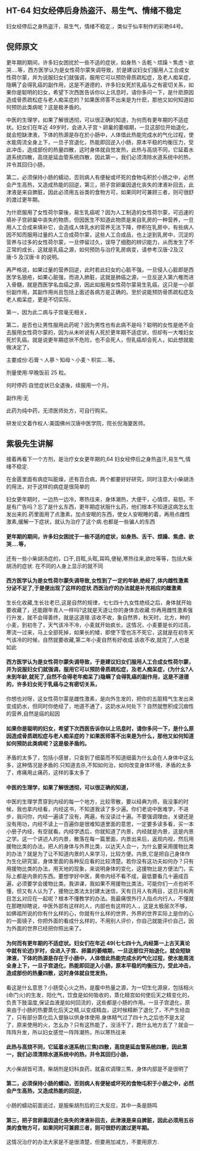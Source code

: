 ## HT-64 妇女经停后身热盗汗、易生气、情绪不稳定

妇女经停后之身热盗汗，易生气，情绪不稳定.，类似于仙丰制作的彩艳64号。

## 倪师原文

更年期的期间，许多妇女困扰於一些不适的症状，如身热丶舌乾丶烦躁丶焦虑丶欲哭….等，西方医学认为是女性荷尔蒙失调导致，於是建议妇女们服用人工合成女性荷尔蒙，并为说服妇女们就强调，服用它可以预防骨质疏松症，及老人痴呆症，隐瞒了会得乳癌的副作用，这是不道德的，许多妇女死於乳癌与之有密切关系，如果你是聪明的妇女，希望下次西医告诉你以上讯息时，请你多问一下，是什麽原因造成骨质疏松症与老人痴呆症的？如果医师答不出来是为什麽，那他又如何知道如何预防此类病呢？这是极矛盾的。

中医的生理学，如果了解很透彻，可以很正确的知道，为何而有更年期的不适症状。妇女们在年近 49岁时，会进入子宫丶卵巢的萎缩期，一旦这部位开始退化，就会短缺津液，下体的热源是存在於小肠中，人体借此热能完成水的气化过程，使水能周流全身上下，一旦子宫退化，热能即回逆入小肠，原本平稳的均衡压力，受此冲击，造成部份的热量四散，这时身体就自觉发热，此热与高烧不同，它延着水道系统四散，高烧是延血管系统四散，因此第一，我们必须清除水道系统中的热，并令其回归小肠，

第二，必须保持小肠的蠕动，否则病人有便秘或坏死的食物屯积於小肠之中，必然会产生高热，又造成热能的回逆，第三，把子宫卵巢因退化丧失的津液补回去，此津液是来自脾脏，因此必须用五谷类的食物方可，如果同时可兼顾三者，则可很舒的渡过更年期。
 
为什麽服用了女性荷尔蒙後，易生乳癌呢？因为人工制造的女性荷尔蒙，可迅速的填补子宫卵巢中丧失的物质，但因医生不知道此物质是来自乳房的一种营养，一旦用人工合成来填补它，会造成人体乳水的营养无法下降，停积在乳房中，有些病人因不知而服用过量的人工合成荷尔蒙，这些人工合成品，也上逆到乳房中，沉淀的营养与过多的女性荷尔蒙，一旦停留过久，误导了细胞的辨识能力，从而发生了不正常的成长，这就是乳癌之源，如何预防与治疗乳房病变，请参考汉唐-2及汉唐-5 及汉唐-8 的说明。

再严格说，如果过量的营养回逆，此时若此妇女的心脏不强，一旦侵入心脏即是西医学名狼疮，如果心脏强，而进入肺脏，这就是肺癌之源，一旦反逆入第六椎而进入骨髓，就是西医学名血癌之源，因此如服用女性荷尔蒙易生乳癌，这只是一小部份副作用，其副作用尚且包括上面述各病方是正确的。至於说能预防骨质疏松症及老人痴呆症，更是不切实际，

第一，因为此二病与子宫毫无相关，
 
第二，是否也让男性服用此药呢？因为男性也有此病不是吗？聪明的女性是绝不会去服用女性荷尔蒙的，因为从未听说有人死於更年期不适症状，但却有一大堆妇女死於乳癌。就是说更年期症状不危险，也不会死人，但乳癌却会死人，如此想就能做决定了。

主要成份∶石膏丶人蔘丶知母丶小麦丶枳实….等。

剂量使用∶早晚饭前 25 粒。

何时停药∶自觉症状已全退後，续服用一个月。

副作用∶无

此药为纯中药，无须医师处方，可自行购买。

研发论文着作权人∶美国佛州汉唐中医学院，院长倪海厦医师。

## 紫极先生讲解

接着再看下一个方剂，是治疗女女更年期的,64 妇女经停后之身热盗汗,易生气,情绪不稳定.

在金匮里面有病症叫脏燥，还有百合病，两个都要好好研究，同时注意大小柴胡汤的用法，对于这样的病症是很简单的

妇女更年期时，一边热一边冷，寒热往来，身体潮热，大便干，心情烦，易怒。不是有广告吗？忘了是什幺东西，更年期症状服什幺药，他们根本不知道这病怎幺生发出来的.药里面用了点激素，加点安眠的东西，使女人安眠睡的着，再用点雌性激素,缓解一下症状，就认为治疗了这个病.也都是一些骗人的东西

#### 更年期的期间，许多妇女困扰于一些不适的症状，如身热、舌干、烦躁、焦虑、欲哭….等，

还有一些小柴胡汤症的，口干,目眩,头眩,耳鸣,便秘,寒热往来,欲吐等等，包括大柴胡汤的症状. 在不同的人身上显示的就不同

#### 西方医学认为是女性荷尔蒙失调导致,女性到了一定的年龄,绝经了,体内雌性激素分泌不足了,于是便出现了这样的症状.西医治疗的办法就是补充相应的雌激素

生长化收藏,生长壮老已,这是自然的规律，七七四十九女性绝经之后，身体就开始要收藏了，还能跟年青人一样吗?这就是天道让你的身体去收藏.你再用雌性激素强行升发，就不会得善终，就是这道理.该收不收，象自然界，秋天时，北方，种的小麦，到初冬了，天气该冷不冷，小麦就开始疯长，这情况，小麦要是长的过高，寒流一过来，马上全部死掉，如果长的矮，即使下雪也冻不死它，这就是在初冬天气该冷的时候，自然就要收藏,第二年小麦自然有好收成.该收不收,就完了,人也是如此

#### 西方医学认为是女性荷尔蒙失调导致，于是建议妇女们服用人工合成女性荷尔蒙，并为说服妇女们就强调，服用它可以预防骨质疏松症，及老人痴呆症，(为什幺?人未到年龄,就死了,自然不会得老年痴呆了)隐瞒了会得乳癌的副作用，这是不道德的，许多妇女死于乳癌与之有密切关系，

你想也对呀，这女性荷尔蒙是雌性激素，是向外生发的，把你的五脏精气生发出来变成奶水，但同时你绝经了，地道不通了，这奶水从何处下？自然就憋积成沉痼性的营养,自然是癌的起因

#### 如果你是聪明的妇女，希望下次西医告诉你以上讯息时，请你多问一下，是什么原因造成骨质疏松症与老人痴呆症的？如果医师答不出来是为什么，那他又如何知道如何预防此类病呢？这是极矛盾的。

矛盾的太多了，包括小感冒，只查到了细菌而不知道细菌为什幺会在人身体中这幺多，这种情况是矛盾的.只知道去杀,不知如何治，如何改变身体环境，矛盾的太多了，疼痛用止痛药，这样的事太多了

#### 中医的生理学，如果了解很透彻，可以很正确的知道，

中医的生理学贯穿到内经的每一个地方，比较零散，要以经典为师，我没事的时候，我也拿内经看，内经这书，不知道我读了多少遍。你们老说中医难学，不进步，我问你，内经一遍读了没有，两遍，有没读过十遍。不要强调理由，关键还是没有用功，内经不读上一百遍你是很难知道里面的意思，一定要多读多看，买一本小册子内经，有空就看。内经学透后，你就知道了内景，内经就是内景，这是内景之学。这一个讲述人的内景，散落在每一篇里面，内景出来后，返观内视，然后用援物比类的办法，把人的身体与外界比类，以达天人合一，为什幺要采用援物比类的办法？就是为了让不知道内景的人来学习，比较方便。内景,它是把自己身体作为生化研究室，身体里面的各种反应看的比较清楚。若你没有这功夫如何办？只有用援物比类的办法，用天地的现象，来说明身体的变化，这援物比是方便法门，实际上都是内景的东西。要想学好中医，黄帝内经不看不成，最低要看几十遍成百遍，必须要学会援物比类。我讲课，我如果不用援物比类法，可能你们一点也听不懂，但又有人认为了，援物比类法太封建太迷信，天有日月人有两目，这日月和两目怎幺对应在一起呢？根本不懂教学的办法。我最痛恨外行人指点内行人，不懂就在那瞎辩瞎说，中医外部有这样的人，内部也有这样的人.，这是太极层次不够，如佛祖所说的你有什幺样的心，你就有什幺样的世界，外界的世界实际上是你的心的一面镜子，你把外面的看成什幺样的，不用别人评价，你自己就能评价自己，因为外面的世界已经把你照出来了。

#### 为何而有更年期的不适症状。妇女们在年近 49(七七四十九,内经第一上古天真论中就有论述)岁时，会进入子宫、卵巢的萎缩期，一旦这部位开始退化，就会短缺津液，下体的热源是存在于小肠中，人体借此热能完成水的气化过程，使水能周流全身上下，一旦子宫退化，热能即回逆入小肠，原本平稳的均衡压力，受此冲击，造成部份的热量四散，这时身体就自觉发热，

看这是什幺意思？小肠受心火之热，是腹中热量之源，为一切生化源泉，包括相火(命门火)的生发，阳化气，饮食是如何吸收的，蒸化精宫如何使后天之精变化的，负责下肢温度,保证血液是如何回流的，这些都是小肠的作用。一旦子宫退化，原来由于小肠的热要蒸化后天之精,以变成精血，这时候精断了退化了，不产生经血了，只有部分蒸化后入督脉以供身体使用.身体精气过了四十九之后也不是太足了，原来使用的火，怎幺办？只有这热能了，没活干了，跑什幺地方去了？就会一阵阵升发，所以妇女感觉一阵阵潮热，所以寒热往来

#### 此热与高烧不同，它延着水道系统(三焦)四散，高烧是延血管系统四散，因此第一，我们必须清除水道系统中的热，并令其回归小肠，

大小柴胡皆可清，柴胡剂是妇科良药，就喜欢调理三焦，身体内部是不是很明了

#### 第二，必须保持小肠的蠕动，否则病人有便秘或坏死的食物屯积于小肠之中，必然会产生高热，又造成热能的回逆，

小肠的蠕动前面说过，是服柴胡剂后的三大反应，其中一条是肠鸣

#### 第三，把子宫卵巢因退化丧失的津液补回去，此津液是来自脾脏，因此必须用五谷类的食物方可，如果同时可兼顾三者，则可很舒的渡过更年期。

这情况治疗的办法大家是不是很清楚，但要用加减方，不要用原方.

